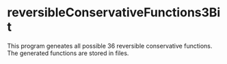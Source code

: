 # reversibleConservativeFunctions3Bit
This program geneates all possible 36 reversible conservative functions.
The generated functions are stored in files.
